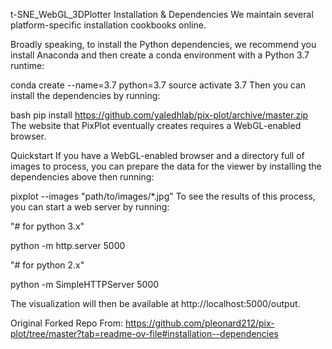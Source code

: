 t-SNE_WebGL_3DPlotter
Installation & Dependencies
We maintain several platform-specific installation cookbooks online.

Broadly speaking, to install the Python dependencies, we recommend you install Anaconda and then create a conda environment with a Python 3.7 runtime:

conda create --name=3.7 python=3.7 source activate 3.7 Then you can install the dependencies by running:

bash pip install https://github.com/yaledhlab/pix-plot/archive/master.zip The website that PixPlot eventually creates requires a WebGL-enabled browser.

Quickstart
If you have a WebGL-enabled browser and a directory full of images to process, you can prepare the data for the viewer by installing the dependencies above then running:

pixplot --images "path/to/images/*.jpg" To see the results of this process, you can start a web server by running:

"# for python 3.x"

python -m http.server 5000

"# for python 2.x"

python -m SimpleHTTPServer 5000

The visualization will then be available at http://localhost:5000/output.

Original Forked Repo From: https://github.com/pleonard212/pix-plot/tree/master?tab=readme-ov-file#installation--dependencies
